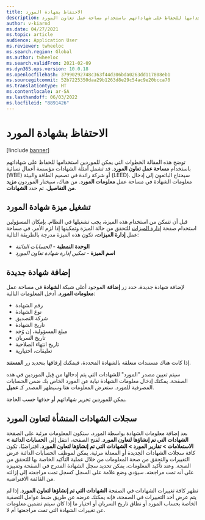 ```yaml
---
title: الاحتفاظ بشهادة المورد
description: توضح هذه المقالة الخطوات التي يمكن للموردين استخدامها للحفاظ على شهاداتهم باستخدام مساحة عمل تعاون المورد.
author: v-kiarnd
ms.date: 04/27/2021
ms.topic: article
audience: Application User
ms.reviewer: twheeloc
ms.search.region: Global
ms.author: twheeloc
ms.search.validFrom: 2021-02-09
ms.dyn365.ops.version: 10.0.18
ms.openlocfilehash: 37990292748c363f44d306bda0263dd117808eb1
ms.sourcegitcommit: 52b7225350daa29b1263d8e29c54ac9e20bcca70
ms.translationtype: HT
ms.contentlocale: ar-SA
ms.lasthandoff: 06/03/2022
ms.locfileid: "8891426"
---
```

# <a name="maintain-vendor-certification"></a>الاحتفاظ بشهادة المورد

[!include [banner](../includes/banner.md)]

توضح هذه المقالة الخطوات التي يمكن للموردين استخدامها للحفاظ على شهاداتهم باستخدام **مساحة عمل تعاون المورد**. قد تشمل أمثلة الشهادات مؤسسة أعمال نسائية (WBE) أو شركة رائدة في تصميم الطاقة والبيئة (LEED). سيحتاج البائعون إلى إدخال معلومات الشهادة في مساحة عمل **معلومات المورد**. من هناك، سيختار الموردون **مزيد من التفاصيل**، ثم حدد **الشهادات**.

## <a name="turn-on-the-vendor-certification-feature"></a>تشغيل ميزة شهادة المورد

قبل أن تتمكن من استخدام هذه الميزة، يجب تشغيلها في النظام. بإمكان المسؤولين استخدام صفحة [إدارة الميزات](../../fin-ops-core/fin-ops/get-started/feature-management/feature-management-overview.md) للتحقق من حالة الميزة وتمكينها إذا لزم الأمر. في مساحة عمل **إدارة الميزات**، تكون هذه الميزة مدرجة بالطريقة التالية:

- **الوحدة النمطية** - *الحسابات الدائنة*
- **اسم الميزة** - *تمكين إدارة شهادة تعاون المورد*

## <a name="add-a-new-certification"></a>إضافة شهادة جديدة

لإضافة شهادة جديدة، حدد زر **إضافة** الموجود أعلى شبكة **الشهادة** في مساحة عمل **معلومات المورد**. أدخل المعلومات التالية:

- رقم الشهادة
- نوع الشهادة
- شركة التصديق
- تاريخ الشهادة
- مبلغ المسؤولية، إن وُجد
- تاريخ السريان
- تاريخ انتهاء الصلاحية
- تعليقات، اختيارية

إذا كانت هناك مستندات متعلقة بالشهادة المحددة، فيمكنك إرفاقها بتحديد زر **المستند**.

سيتم تعيين مصدر "المورد" للشهادات التي يتم إدخالها من قِبل الموردين في هذه الصفحة. يمكنك إدخال معلومات الشهادة نيابة عن المورد الخاص بك ضمن الحسابات المصرفية للمورد. ستعرض المعلومات هنا وسيظهر المصدر كـ **عميل**.

يمكن للموردين تحرير شهاداتهم أو حذفها حسب الحاجة.

## <a name="vendor-collaboration-generated-certification-records"></a>سجلات الشهادات المنشأة لتعاون المورد

بعد إضافة معلومات الشهادة بواسطة المورد، ستكون المعلومات مرئية على الصفحة **الشهادات التي تم إنشاؤها لتعاون المورد**. لفتح الصفحة، انتقل إلى **الحسابات الدائنة > الاستعلامات > تقارير المورد > الشهادات التي تم إنشاؤها لتعاون المورد**. افتراضيًا، تكون كافة سجلات الشهادات الجديدة أو المعدلة مرئية. يمكن لموظف الحسابات الدائنة عرض التغييرات والتحقق من صحة المعلومات من خلال عملية التأكيد الخاصة بها للتحقق من الصحة. وعند تأكيد المعلومات، يمكن تحديد سجل الشهادة المدرج في الصفحة وتمييزه على أنه تمت مراجعته. سيؤدي وضع علامة على السجل كسجل تمت مراجعته إلى إزالته من القائمة الافتراضية.

تظهر كافة تغييرات الشهادات في الصفحة **الشهادات التي تم إنشاؤها لتعاون المورد**. إذا لم يتم عرض أحد التغييرات في الصفحة، فإنه يمكنك عرضه عن طريق ضبط عوامل التصفية الخاصة بحساب المورد أو نطاق تاريخ السريان أو اختيار ما إذا كان سيتم تضمين معلومات عن تغييرات الشهادة التي تمت مراجعتها أم لا.

